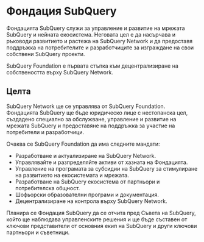 # Фондация SubQuery

Фондацията SubQuery служи за управление и развитие на мрежата SubQuery и нейната екосистема. Неговата цел е да насърчава и ръководи развитието и растежа на SubQuery Network и да предоставя поддръжка на потребителите и разработчиците за изграждане на свои собствени SubQuery проекти.

SubQuery Foundation е първата стъпка към децентрализиране на собствеността върху SubQuery Network.

## Целта

SubQuery Network ще се управлява от SubQuery Foundation. Фондацията SubQuery ще бъде юридическо лице с нестопанска цел, създадено специално за обслужване, управление и развитие на мрежата SubQuery и предоставяне на поддръжка за участие на потребители и разработчици.

Очаква се SubQuery Foundation да има следните мандати:
- Разработване и актуализиране на SubQuery Network.
- Управлявайте и разпределяйте активи от хазната на Фондацията.
- Управление на програмата за субсидии на SubQuery за стимулиране на развитието на екосистемата и мрежата.
- Разработване на SubQuery екосистема от партньори и потребителска общност.
- Шофьорски образователни програми и документация.
- Децентрализиране на контрола върху SubQuery Network.

Планира се Фондация SubQuery да се отчита пред Съвета на SubQuery, който ще наблюдава управленските решения и ще бъде съставен от ключови представители от основния екип на SubQuery и други ключови партньори и съветници.
